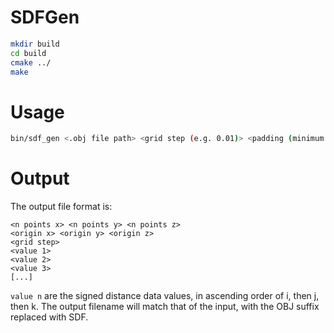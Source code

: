 # SDFGen

```bash
mkdir build
cd build
cmake ../
make
```

# Usage

```bash
bin/sdf_gen <.obj file path> <grid step (e.g. 0.01)> <padding (minimum 1)>
```
# Output

The output file format is:
```
<n points x> <n points y> <n points z>
<origin x> <origin y> <origin z>
<grid step>
<value 1> 
<value 2> 
<value 3> 
[...]
```
`value n` are the signed distance data values, in ascending order of i, then j, then k.
The output filename will match that of the input, with the OBJ suffix replaced with SDF.
